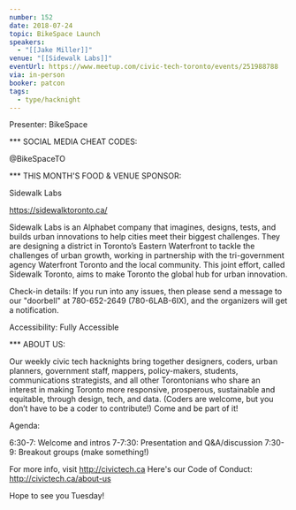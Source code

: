 ```yaml
---
number: 152
date: 2018-07-24
topic: BikeSpace Launch
speakers:
  - "[[Jake Miller]]"
venue: "[[Sidewalk Labs]]"
eventUrl: https://www.meetup.com/civic-tech-toronto/events/251988788
via: in-person
booker: patcon
tags:
  - type/hacknight
---
```


Presenter: BikeSpace

*** SOCIAL MEDIA CHEAT CODES:

@BikeSpaceTO

*** THIS MONTH'S FOOD & VENUE SPONSOR:

Sidewalk Labs

https://sidewalktoronto.ca/

Sidewalk Labs is an Alphabet company that imagines, designs, tests, and builds urban innovations to help cities meet their biggest challenges. They are designing a district in Toronto’s Eastern Waterfront to tackle the challenges of urban growth, working in partnership with the tri-government agency Waterfront Toronto and the local community. This joint effort, called Sidewalk Toronto, aims to make Toronto the global hub for urban innovation.

Check-in details: If you run into any issues, then please send a message to our "doorbell" at 780-652-2649 (780-6LAB-6IX), and the organizers will get a notification.

Accessibility: Fully Accessible

*** ABOUT US:

Our weekly civic tech hacknights bring together designers, coders, urban planners, government staff, mappers, policy-makers, students, communications strategists, and all other Torontonians who share an interest in making Toronto more responsive, prosperous, sustainable and equitable, through design, tech, and data. (Coders are welcome, but you don’t have to be a coder to contribute!) Come and be part of it!

Agenda:

6:30-7: Welcome and intros
7-7:30: Presentation and Q&A/discussion
7:30-9: Breakout groups (make something!)

For more info, visit http://civictech.ca
Here's our Code of Conduct: http://civictech.ca/about-us

Hope to see you Tuesday!